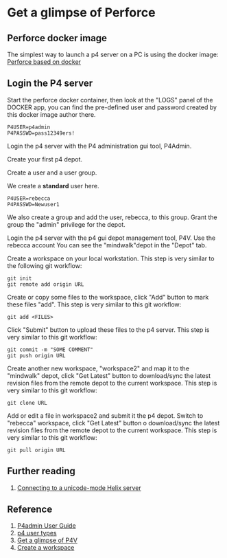 # Get a glimpse of Perforce
## Perforce docker image
The simplest way to launch a p4 server on a PC is using the docker image:
[Perforce based on docker](https://hub.docker.com/r/ambakshi/perforce-server)

## Login the P4 server
Start the perforce docker container, then look at the "LOGS" panel of the DOCKER app, 
you can find the pre-defined user and password created by this docker image author there.

```properties
P4USER=p4admin
P4PASSWD=pass12349ers!
```
Login the p4 server with the P4 administration gui tool, P4Admin.

Create your first p4 depot.

Create a user and a user group.

We create a **standard** user here. 
```properties
P4USER=rebecca
P4PASSWD=Newuser1
```
We also create a group and add the user, rebecca, to this group. Grant the group the "admin" privilege for the depot.

Login the p4 server with the p4 gui depot management tool, P4V. Use the rebecca account
You can see the "mindwalk"depot in the "Depot" tab.

Create a workspace on your local workstation.
This step is very similar to the following git workflow:
```shell
git init
git remote add origin URL
```
Create or copy some files to the workspace, click "Add" button to mark these files "add". This step is very similar to 
this git workflow:
```shell
git add <FILES>
```
Click "Submit" button to upload these files to the p4 server. This step is very similar to this git workflow:

```shell
git commit -m "SOME COMMENT"
git push origin URL
```

Create another new workspace, "workspace2" and map it to the "mindwalk" depot, click "Get Latest" button to download/sync the latest revision
files from the remote depot to the current workspace. This step is very similar to this git workflow:
```shell
git clone URL
```
Add or edit a file in workspace2 and submit it the p4 depot. Switch to "rebecca" workspace, click "Get Latest" button o download/sync the latest revision
files from the remote depot to the current workspace. This step is very similar to this git workflow:

```shell
git pull origin URL
```

## Further reading
1. [Connecting to a unicode-mode Helix server](https://www.perforce.com/manuals/p4v/Content/P4V/using.connecting.html#Connecting_to_Helix_server)

## Reference
1. [P4admin User Guide](https://www.perforce.com/manuals/p4admin/Content/P4Admin/admin.home.html)
2. [p4 user types](https://www.perforce.com/manuals/p4sag/Content/P4SAG/managing.users.types.html)
3. [Get a glimpse of P4V](https://www.perforce.com/manuals/p4v/Content/P4V/introduction.about.html#About_P4V,_the_Helix_Visual_Client)
4. [Create a workspace](https://www.perforce.com/manuals/p4v/Content/P4V/using.workspaces.html#Creating_and_managing_workspaces)
